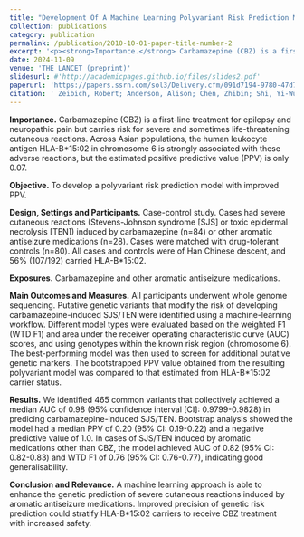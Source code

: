 ```yaml
---
title: "Development Of A Machine Learning Polyvariant Risk Prediction Model For Severe Cutaneous Adverse Drug Reactions To Carbamazepine And Other Aromatic Antiseizure Medications"
collection: publications
category: publication
permalink: /publication/2010-10-01-paper-title-number-2
excerpt: '<p><strong>Importance.</strong> Carbamazepine (CBZ) is a first-line treatment for epilepsy and neuropathic pain but carries risk for severe and sometimes life-threatening cutaneous reactions. Across Asian populations, the human leukocyte antigen HLA-B*15:02 in chromosome 6 is strongly associated with these adverse reactions, but the estimated positive predictive value (PPV) is only 0.07.</p><p><strong> Objective.</strong> To develop a polyvariant risk prediction model with improved PPV.</p><p><strong>Design, Settings and Participants.</strong> Case-control study. Cases had severe cutaneous reactions (Stevens-Johnson syndrome [SJS] or toxic epidermal necrolysis [TEN]) induced by carbamazepine (n=84) or other aromatic antiseizure medications (n=28). Cases were matched with drug-tolerant controls (n=80). All cases and controls were of Han Chinese descent, and 56% (107/192) carried HLA-B*15:02.</p><p><strong>Exposures.</strong> Carbamazepine and other aromatic antiseizure medications. <p><strong>Main Outcomes and Measures.</strong> All participants underwent whole genome sequencing. Putative genetic variants that modify the risk of developing carbamazepine-induced SJS/TEN were identified using a machine-learning workflow. Different model types were evaluated based on the weighted F1 (WTD F1) and area under the receiver operating characteristic curve (AUC) scores, and using genotypes within the known risk region (chromosome 6). The best-performing model was then used to screen for additional putative genetic markers. The bootstrapped PPV value obtained from the resulting polyvariant model was compared to that estimated from HLA-B*15:02 carrier status.</p><p><strong>Results.</strong> We identified 465 common variants that collectively achieved a median AUC of 0.98 (95% confidence interval [CI]: 0.9799-0.9828) in predicing carbamazepine-induced SJS/TEN. Bootstrap analysis showed the model had a median PPV of 0.20 (95% CI: 0.19-0.22) and a negative predictive value of 1.0. In cases of SJS/TEN induced by aromatic medications other than CBZ, the model achieved AUC of 0.82 (95% CI: 0.82-0.83) and WTD F1 of 0.76 (95% CI: 0.76-0.77), indicating good generalisability.</p><p><strong>Conclusion and Relevance.</strong> A machine learning approach is able to enhance the genetic prediction of severe cutaneous reactions induced by aromatic antiseizure medications. Improved precision of genetic risk prediction could stratify HLA-B*15:02 carriers to receive CBZ treatment with increased safety.</p>'
date: 2024-11-09
venue: 'THE LANCET (preprint)'
slidesurl: #'http://academicpages.github.io/files/slides2.pdf'
paperurl: 'https://papers.ssrn.com/sol3/Delivery.cfm/091d7194-9780-47d7-9d4c-633ad0759e05-MECA.pdf?abstractid=5014142&mirid=1'
citation: ' Zeibich, Robert; Anderson, Alison; Chen, Zhibin; Shi, Yi-Wu; Ng, Ching-Ching; Baum, Larry; Cherny, Stacey; Sham, Pak-Chung; Lim, Kheng Seang; Liao, Wei-Ping; O’Brien, Terence J.; Perucca, Piero; and Kwan, Patrick. Development of a Machine Learning Polyvariant Risk Prediction Model for Severe Cutaneous Adverse Drug Reactions to Carbamazepine and Other Aromatic Antiseizure Medications. Preprint: THE LANCET. 2024 Nov 9. <a href="https://ssrn.com/abstract=5014142" target="_blank">View article online</a>'
---
```

<p><strong>Importance.</strong> Carbamazepine (CBZ) is a first-line treatment for epilepsy and neuropathic pain but carries risk for severe and sometimes life-threatening cutaneous reactions. Across Asian populations, the human leukocyte antigen HLA-B*15:02 in chromosome 6 is strongly associated with these adverse reactions, but the estimated positive predictive value (PPV) is only 0.07.</p><p><strong> Objective.</strong> To develop a polyvariant risk prediction model with improved PPV.</p>
<p><strong>Design, Settings and Participants.</strong> Case-control study. Cases had severe cutaneous reactions (Stevens-Johnson syndrome [SJS] or toxic epidermal necrolysis [TEN]) induced by carbamazepine (n=84) or other aromatic antiseizure medications (n=28). Cases were matched with drug-tolerant controls (n=80). All cases and controls were of Han Chinese descent, and 56% (107/192) carried HLA-B*15:02.</p>
<p><strong>Exposures.</strong> Carbamazepine and other aromatic antiseizure medications.</p> 
<p><strong>Main Outcomes and Measures.</strong> All participants underwent whole genome sequencing. Putative genetic variants that modify the risk of developing carbamazepine-induced SJS/TEN were identified using a machine-learning workflow. Different model types were evaluated based on the weighted F1 (WTD F1) and area under the receiver operating characteristic curve (AUC) scores, and using genotypes within the known risk region (chromosome 6). The best-performing model was then used to screen for additional putative genetic markers. The bootstrapped PPV value obtained from the resulting polyvariant model was compared to that estimated from HLA-B*15:02 carrier status.</p>
<p><strong>Results.</strong> We identified 465 common variants that collectively achieved a median AUC of 0.98 (95% confidence interval [CI]: 0.9799-0.9828) in predicing carbamazepine-induced SJS/TEN. Bootstrap analysis showed the model had a median PPV of 0.20 (95% CI: 0.19-0.22) and a negative predictive value of 1.0. In cases of SJS/TEN induced by aromatic medications other than CBZ, the model achieved AUC of 0.82 (95% CI: 0.82-0.83) and WTD F1 of 0.76 (95% CI: 0.76-0.77), indicating good generalisability.</p>
<p><strong>Conclusion and Relevance.</strong> A machine learning approach is able to enhance the genetic prediction of severe cutaneous reactions induced by aromatic antiseizure medications. Improved precision of genetic risk prediction could stratify HLA-B*15:02 carriers to receive CBZ treatment with increased safety.</p> 